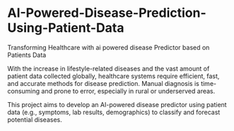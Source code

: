 # AI-Powered-Disease-Prediction-Using-Patient-Data
Transforming Healthcare with ai powered disease Predictor based on Patients Data

With the increase in lifestyle-related diseases and the vast amount of patient data collected globally, healthcare systems require efficient, fast, and accurate methods for disease prediction. Manual diagnosis is time-consuming and prone to error, especially in rural or underserved areas.

This project aims to develop an AI-powered disease predictor using patient data (e.g., symptoms, lab results, demographics) to classify and forecast potential diseases.




